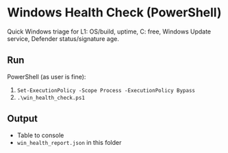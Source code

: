 # Windows Health Check (PowerShell)
Quick Windows triage for L1: OS/build, uptime, C: free, Windows Update service, Defender status/signature age.

## Run
PowerShell (as user is fine):
1) `Set-ExecutionPolicy -Scope Process -ExecutionPolicy Bypass`
2) `.\win_health_check.ps1`

## Output
- Table to console
- `win_health_report.json` in this folder
